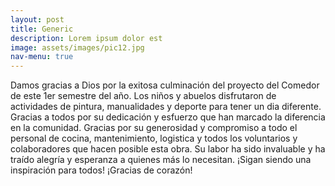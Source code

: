 ```yaml
---
layout: post
title: Generic
description: Lorem ipsum dolor est
image: assets/images/pic12.jpg
nav-menu: true
---
```


Damos gracias a Dios por la exitosa culminación del proyecto del Comedor de este 1er semestre del año.
Los niños y abuelos disfrutaron de actividades de pintura, manualidades y deporte para tener un dia diferente.
Gracias a todos por su dedicación y esfuerzo que han marcado la diferencia en la comunidad. Gracias por su generosidad y compromiso a todo el personal de cocina, mantenimiento, logistica y todos los voluntarios y colaboradores que hacen posible esta obra.
Su labor ha sido invaluable y ha traído alegría y esperanza a quienes más lo necesitan.
¡Sigan siendo una inspiración para todos!
¡Gracias de corazón!
